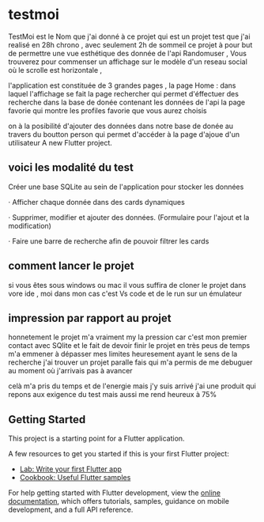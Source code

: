 # testmoi
TestMoi est le Nom que j'ai donné à ce projet qui est un projet test que j'ai realisé en 28h chrono , avec seulement 2h de sommeil 
ce projet à pour but de permettre une vue esthétique des donnée de l'api Randomuser , 
Vous trouverez pour commenser un affichage sur le modèle d'un reseau social où le scrolle est horizontale ,

l'application est constituée de 3 grandes pages , 
la page Home : dans laquel l'affichage se fait 
la page rechercher qui permet d'éffectuer des recherche dans la base de donée contenant les données de l'api 
la page favorie qui montre les profiles favorie que vous aurez choisis

 on à la posibilité d'ajouter des données dans notre base de donée au travers du boutton person qui permet d'accéder à la page d'ajoue d'un utilisateur 
A new Flutter project.
## voici les modalité du test
Créer une base SQLite au sein de l'application pour stocker les données

· Afficher chaque donnée dans des cards dynamiques

· Supprimer, modifier et ajouter des données. (Formulaire pour l'ajout et la modification)

· Faire une barre de recherche afin de pouvoir filtrer les cards

## comment lancer le projet 
si vous êtes sous windows ou mac il vous suffira de cloner le projet dans vore ide , moi dans mon cas c'est Vs code  et de le run sur un émulateur 

## impression par rapport au projet 

honnetement le projet m'a vraiment my la pression car c'est mon premier contact avec SQlite et le fait de devoir finir le projet en très peus de temps 
m'a emmener à dépasser mes limites 
heuresement ayant le sens de la recherche j'ai trouver un projet paralle fais qui m'a permis de me debuguer au moment où j'arrivais pas à avancer 

celà m'a pris du temps et de l'energie mais j'y suis arrivé 
j'ai une produit qui repons aux exigence du test mais aussi me rend heureux à 75%

## Getting Started

This project is a starting point for a Flutter application.

A few resources to get you started if this is your first Flutter project:

- [Lab: Write your first Flutter app](https://docs.flutter.dev/get-started/codelab)
- [Cookbook: Useful Flutter samples](https://docs.flutter.dev/cookbook)

For help getting started with Flutter development, view the
[online documentation](https://docs.flutter.dev/), which offers tutorials,
samples, guidance on mobile development, and a full API reference.
